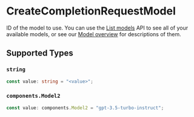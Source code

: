 # CreateCompletionRequestModel

ID of the model to use. You can use the [List models](/docs/api-reference/models/list) API to see all of your available models, or see our [Model overview](/docs/models/overview) for descriptions of them.



## Supported Types

### `string`

```typescript
const value: string = "<value>";
```

### `components.Model2`

```typescript
const value: components.Model2 = "gpt-3.5-turbo-instruct";
```

